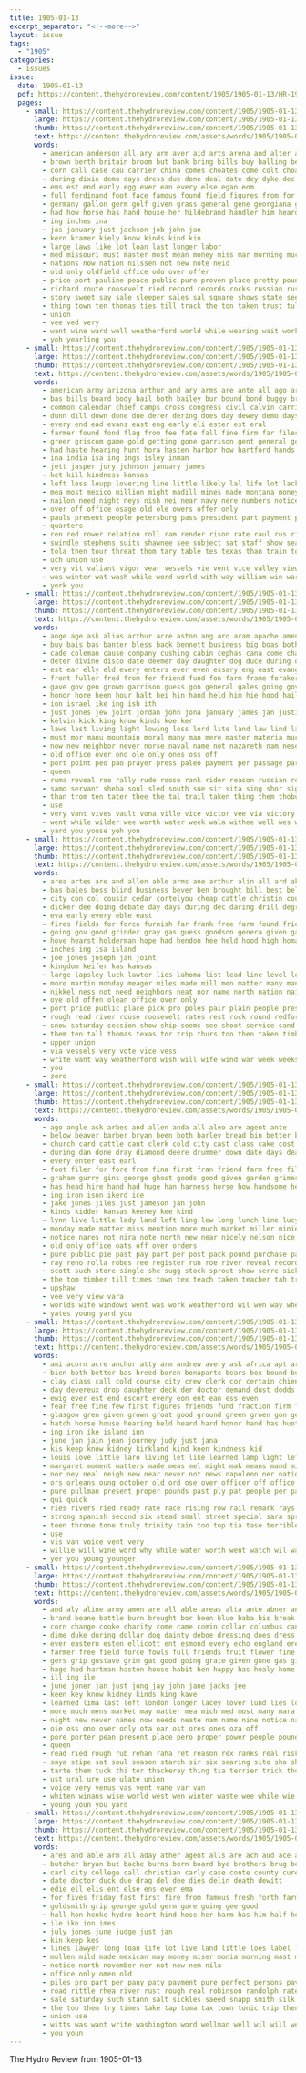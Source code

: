 ```yaml
---
title: 1905-01-13
excerpt_separator: "<!--more-->"
layout: issue
tags:
  - "1905"
categories:
  - issues
issue:
  date: 1905-01-13
  pdf: https://content.thehydroreview.com/content/1905/1905-01-13/HR-1905-01-13.pdf
  pages:
    - small: https://content.thehydroreview.com/content/1905/1905-01-13/small/HR-1905-01-13-01.jpg
      large: https://content.thehydroreview.com/content/1905/1905-01-13/large/HR-1905-01-13-01.jpg
      thumb: https://content.thehydroreview.com/content/1905/1905-01-13/thumbnails/HR-1905-01-13-01.jpg
      text: https://content.thehydroreview.com/assets/words/1905/1905-01-13/HR-1905-01-13-01.txt
      words:
        - american anderson all ary arm aver aid arts arena and alter are arthur aris
        - brown berth britain broom but bank bring bills buy balling bee bus bon bishop break beats box been best beer baby
        - corn call case cau carrier china comes choates come colt choate city caddo chief cant cen cradle cor court credit cure count cattle countess chance congress con chadwick county courage
        - during dixie demo days dress due done deal date dey dyke dec
        - ems est end early egg ever ean every else egan eom
        - full ferdinand foot face famous found field figures from for france free friday feathers fleet force floor farmer
        - germany gallon germ golf given grass general gene georgiana ger
        - had how horse has hand house her hildebrand handler him heard held high head hurley hydro hall home hands
        - ing inches ina
        - jas january just jackson job john jan
        - kern kramer kiely know kinds kind kin
        - large laws like lot loan last longer labor
        - med missouri must master most mean money miss mar morning much mail marshall moody mans made milk marcus man miles main more mention many mule moral matter moths
        - nations now nation nilssen not new note neid
        - old only oldfield office odo over offer
        - price port pauline peace public pure proven place pretty pounds persons push per points partee post pers pos proper part
        - richard route roosevelt ried record records rocks russian rus
        - story sweet say sale sleeper sales sal square shows state see start states said shall sing son strength sports sia she short stamps slaughter street send south soo safe ship stock show sweden sell sport sutton speaker sou saw
        - thing town ten thomas ties till track the ton taken trust tule them teri tolliver tobe thi take than tor too
        - union
        - vee ved very
        - want wine ward well weatherford world while wearing wait work wise was wiley wagon wood worst with walks worth will walk willie washington
        - yoh yearling you
    - small: https://content.thehydroreview.com/content/1905/1905-01-13/small/HR-1905-01-13-02.jpg
      large: https://content.thehydroreview.com/content/1905/1905-01-13/large/HR-1905-01-13-02.jpg
      thumb: https://content.thehydroreview.com/content/1905/1905-01-13/thumbnails/HR-1905-01-13-02.jpg
      text: https://content.thehydroreview.com/assets/words/1905/1905-01-13/HR-1905-01-13-02.txt
      words:
        - american army arizona arthur and ary arms are ante all ago arkansas anti acres amed ask aby ace
        - bas bills board body bail both bailey bur bound bond buggy brings been bers bead bis business big boat best books bureau black back bill beveridge burn boynton bate boards but balance bunch barr blish
        - common calendar chief camps cross congress civil calvin carrie citizen count call corr clause council cake can cases che city church charles cotton cleveland case course confer con commander court captain cate constant cornish car cline company county cravens cot college corns cause came come
        - dunn dill down done due derer dering does day dewey demo days during deal doing desire
        - every end ead evans east eng early eli ester est eral
        - farmer found fond flag from fee fate fall fine firm far files forts fargo free for fees falls ferret few fire fording foraker full foo fight fund furnish former fordyce fon figures first fort
        - greer griscom game gold getting gone garrison gent general govern gen gallant georgia gage gave governor gar given gal grant gov good grand
        - had haste hearing hunt hora hasten harbor how hartford hands hax house home hai hacker heatley holiday held hydro high hundred hin him holding henry has hey heard hidden
        - ina india isa ing ings isley inman
        - jett jasper jury johnson january james
        - ket kill kindness kansas
        - left less leupp lovering line little likely lal life lot lack long light loss lard lay lands lant laws loc labor legal lion lage law lead latter land larks lawton last
        - mea most mexico million might madill mines made montana money mat mayor mary mur march meal may massa must mangum man mens many martin more matter mcmurry matters market musi mer members martins mis mire main minister musko method men marines
        - nailon need night neys nish nei near navy nere numbers notice news nave nee nation now nugent nors nelson noon ney necessary nations new negro not
        - over off office osage old ole owers offer only
        - pauls present people petersburg pass president part payment pal pos prior phelps ports place panic promise page port policy peace parris phoenix pure per persons police past patches proce pelle pro pay public
        - quarters
        - ren red rower relation roll ram render rison rate raul rus rial rest records ress rent rise road ray reno reason robinson russi rule russian rious risley ravia richard rocky regular river race read
        - swindle stephens suits shawnee see subject sat staff show search saw shall strain swords senator sible special sup seven set say sever sale second servant small sin schools season stoessel ser sion smile story stich sey suit sick stands state sur session seck son staple straits sis states seat sea south school simms sons sia short send service shows street sides ship speed sunday sip soon secret sweet such said sen
        - tola then tour threat thom tary table tes texas than train top tie the tax tine take takes threats times timony team tena trimble tender taken tha them tice trust ton toma thoburn taylor track tank tennessee
        - uch union use
        - very vit valiant vigor vear vessels vie vent vice valley view
        - was winter wat wash while word world with way william win war wilbur wal waters wan went wax worn work wagoner window want wish wadsworth walk will ware western warden washington weil wells why week
        - york you
    - small: https://content.thehydroreview.com/content/1905/1905-01-13/small/HR-1905-01-13-03.jpg
      large: https://content.thehydroreview.com/content/1905/1905-01-13/large/HR-1905-01-13-03.jpg
      thumb: https://content.thehydroreview.com/content/1905/1905-01-13/thumbnails/HR-1905-01-13-03.jpg
      text: https://content.thehydroreview.com/assets/words/1905/1905-01-13/HR-1905-01-13-03.txt
      words:
        - ange age ask alias arthur acre aston ang aro aram apache amend ach arizona army alfalfa all are arbor and amen asher art arkansas andrew ane
        - buy bais bas banter bless back bennett business big boas both bank biter block boon bis board blow bill been bal best bier bird blew bales bonds begin beak belong book better bolus but begun broek bring bailey blown beh
        - cade coleman cause company cushing cabin cephas cana come character conter clea can christian caner chief car confer cure counter cotton curls cee cap came comfort con corn care comes cota caddo current columbus cunning cummins case cox christia cant christ
        - deter divine disco date deemer day daughter dog duce during dan dette dence doctor done dam days deeds doing draft dry double deed dock darrow
        - est ear elly eld every enters ever even essary eng east evangelist epes
        - front fuller fred from fer friend fund fon farm frame foraker force file farmer forth for former found first fale fil free fok frank far fire full figures fore few fail friends forts feller
        - gave gov gen grown garrison guess gon general gales going governor goes gam george gar given geach gate good glory gee gram
        - honor hore heen hour halt hei hin hand held him hie hood hail hae hilo had how hope henry hell heard hind hen hunting hundred home haye huge her hey heart heaven house hold hearing husky hine husbands has
        - ion israel ike ing ish ith
        - just jones jew joint jordan john jona january james jan justice jumps jacob joseph jesus
        - kelvin kick king know kinds koe ker
        - laws last living light lowing loss lord lite land law lind lands life lamb lately lish later lyons like lawton live large learn little leisure list legal look
        - must mor manu mountain moral many man mere master materia much miles mines men mister mexico matt march mole mar more market mage made min mey mecca matters marie mai moses mule mis mon majors mow mil most money mcloud modest means messiah mcalester
        - now new neighbor never norse naval name not nazareth nam nese need nine night navy nathanael news nor neigh
        - old office over ono ole only ones oss off
        - port point peo pao prayer press paleo payment per passage parrot person pale part pritchard president people poy present petersburg pee pay pro pore place peace por philip pile proper pone police pet patent prophet petro promise peck pitt
        - queen
        - ruma reveal roe rally rude roose rank rider reason russian rest rough ready rim rock rea rus rather reading red
        - samo servant sheba soul sled south sue sir sita sing shor signs six side saw swell sank soe sat senator smell stone seem stall sabbath sunday stevens service still stream street stockman said samuel stand speech stead smoke small states serena syriac shall state store see sessions southern sly sou savior sick strength somes seed surprise shade sale sheriff stage son supply shakespeare seema such safe smaller simon size sage sea sunken shawnee sha sell send step soon secret say
        - than trom ten tater thee the tal trail taken thing them thoburn truly torch take tae talon tol tee thy test thore trace texas teacher too town troth then teta tha toward tom talk ture till teem towns tye tory toms thow thousand thou
        - use
        - very vant vives vault vona ville vice victor vee via victory
        - went while wilder wee worth water week wala withee well wes why way wile wich west ware world was will want wooten work wilbur with watch washington write
        - yard you youse yeh yon
    - small: https://content.thehydroreview.com/content/1905/1905-01-13/small/HR-1905-01-13-04.jpg
      large: https://content.thehydroreview.com/content/1905/1905-01-13/large/HR-1905-01-13-04.jpg
      thumb: https://content.thehydroreview.com/content/1905/1905-01-13/thumbnails/HR-1905-01-13-04.jpg
      text: https://content.thehydroreview.com/assets/words/1905/1905-01-13/HR-1905-01-13-04.txt
      words:
        - area artes are and allen able arms ane arthur alin all ard aker als
        - bas bales boss blind business bever ben brought bill best bells bible but been body bank black beer buckles bailey burcham beig
        - city con col cousin cedar cortelyou cheap cattle christin course cunningham cockrell county corn can cotton church cant colorado coon class cold canes cry carrie cost cashier come cary carnegie
        - dicker dee doing debate day days during dec daring drill degree death demo does dom dakota dollar
        - eva early every eble east
        - fires fields for force furnish far frank free farm found friend first fought ford fight few fear figures from fuller friday fine fall
        - going gov good grinder gray gas guess goodson genera given garden
        - hove hearst holderman hope had hendon hee held hood high homa hin hush has house hennessy her henke holiday hot hamil hinton hed hydro hoelscher hopewell hor herald holding
        - inches ing isa island
        - joe jones joseph jan joint
        - kingdom keifer kas kansas
        - large lapsley luck lawter lies lahoma list lead line level loss longfellow loose life last leader
        - more martin monday meager miles made mill men matter many man march morning miller mile meal mail mates match most missouri
        - nikkel ness not need neighbors neat nor name north nation nail nee near now nea night new
        - oye old offen olean office over only
        - port price public place pick pro poles pair plain people president plank per part pleasant pook
        - rough read river rouse roosevelt rates rest rock round redford run ransome
        - snow saturday session show ship seems see shoot service sand subject schoo side seamen storm senator stone sam say stock smith still sick shown strain smoot sunday such sink snape sermon sleigh stands soren shafer stones supply speech sweeny school state
        - them ten tall thomas texas tor trip thurs too then taken timberlake treas take the ton
        - upper union
        - via vessels very vote vice vess
        - write want way weatherford wish will wife wind war week weeks was weekly work wait with weather while wander
        - you
        - zero
    - small: https://content.thehydroreview.com/content/1905/1905-01-13/small/HR-1905-01-13-05.jpg
      large: https://content.thehydroreview.com/content/1905/1905-01-13/large/HR-1905-01-13-05.jpg
      thumb: https://content.thehydroreview.com/content/1905/1905-01-13/thumbnails/HR-1905-01-13-05.jpg
      text: https://content.thehydroreview.com/assets/words/1905/1905-01-13/HR-1905-01-13-05.txt
      words:
        - ago angle ask arbes and allen anda all aleo are agent ante
        - below beaver barber bryan been both barley bread bin better bran best bee boynton bright back beat bay but beats bills business big bertz boy bring beach
        - church card cattle cant clerk cold city cast class cake cost county combs cabbage cat cash can carry company carrier cotton col credit cau came corn cater colt
        - during dan done dray diamond deere drummer down date days deal doing
        - every enter east earl
        - foot filer for fore from fina first fran friend farm free filling far fresh few fall farrington frank
        - graham gurry gins george ghost goods good given garden grimes gol gas
        - has head hire hand had huge han harness horse how handsome heard harnes hoar hor henke hibbs hundred heart hard hold haas hardware hie her hydro hae home harrow hands hainline hendershot
        - ing iron ison ikerd ice
        - jake jones jiles just jameson jan john
        - kinds kidder kansas keeney kee kind
        - lynn live little lady land left ling lew long lunch line lucy last lettera loud list like
        - monday made matter miss mention more much market miller minier masoner morning milling men maj mail man mathis may mission most mil milch marsh many miles mary mower milks must morton missouri
        - notice nares not nira note north new near nicely nelson nice news night ner now noon
        - old only office oats off over orders
        - pure public pie past pay part per post pack pound purchase pati
        - ray reno rolla robes ree register run roe river reveal records rival render reinmuth
        - scott such store single she sugg stock sprout show serre sick story school short sleep see sunday said sasaki seed sun sack sells six saturday sell shorts sleigh shor supper soon set shadow sou send second seen sickles slone south snow say sale sunny son sully simmons
        - the tom timber till times town tex teach taken teacher tah try toms tin take trom thi then table them than
        - upshaw
        - vee very view vara
        - worlds wife windows went was work weatherford wil wen way wheat wees west woodward winter wheel want week woods williams weather warm watch well wit with will wine
        - yates young yard you
    - small: https://content.thehydroreview.com/content/1905/1905-01-13/small/HR-1905-01-13-06.jpg
      large: https://content.thehydroreview.com/content/1905/1905-01-13/large/HR-1905-01-13-06.jpg
      thumb: https://content.thehydroreview.com/content/1905/1905-01-13/thumbnails/HR-1905-01-13-06.jpg
      text: https://content.thehydroreview.com/assets/words/1905/1905-01-13/HR-1905-01-13-06.txt
      words:
        - ami acorn acre anchor atty arm andrew avery ask africa apt arms and army ago autumn age american all agent are aston allo
        - bien both better bas breed boren bonaparte bears box bound business bottle blow boy binder brin bors bal band brands black bows body breeze buy bring bride bis back bonne banker brought but bro been bon burns
        - clay class call cold course city crew clerk cor certain chien carnegie cant cine chaperon can condor coffee cure cal chair cap convey castoria check chance copper cabin crawford come captain came close cheek cough canes congress con chem change companion cry cripple
        - day devereux drop daughter deck der doctor demand dust dodds does dike dieu down don door done
        - ewig ever est end escort every eon ent ean ess even
        - fear free fine few first figures friends fund fraction firm far fife fall felix from fiscal fair fort fon friend forte fingers france full fitte face felt fed flood falling for former fortune found fer
        - glasgow gren given grown groat good ground green groen gon germany glance groom goll grip gave gone grave going gen general
        - hatch horse house hearing held heard hard honor hand has huot half hack her how harbor hasty him hearty hunts housekeeper had hes home holding henry hands
        - ing iron ike island inn
        - june jan jain jean journey judy just jana
        - kis keep know kidney kirkland kind keen kindness kid
        - louis love little laro living let like learned lamp light left lafitte lightning less lay later limb len lydia lite life large last latter late look letter long laros lande
        - margaret moment matters made meas mel might mak means mand mission mans most more many mean mon man moth margot merit matter men money million much mary miss meal may mellow mau
        - nor ney neal neigh new near never not news napoleon ner nation now night necessary name
        - ors orleans oung october old ord ose over officer off office only ove
        - pure pullman present proper pounds past ply pat people per pattison peace pretty purchase parcels pray piles pay parcel peer pierre price pring place port peek pain pell point pati papa pleasure powder priest pair power paris pound proven perfect pere pack
        - qui quick
        - ries rivers ried ready rate race rising row rail remark rays ree record reach reveal rout rose robert reading rash rather risk royal rest
        - strong spanish second six stead small street special sara springs shoulder send sunny seen straight say step saw service shown stern stiff sweat ship single start short stroke sil surprise starch south sat sell son sad seno soul september shall stock search stamp said still supper stand she summer simmons states self such sua see subject save sens speaker song soon
        - teen throne tone truly trinity tain too top tia tase terrible tow teed toulon tones turn ted town take tall thousand taken tramp taste than thing tine title the them then toward tho table tha thams tal try
        - use
        - vis van voice vent very
        - willie will wine word why while water worth went watch wil wand window with winter wheat words world well woods wife wee weeks was wilson white wish wild week way wynne
        - yer you young younger
    - small: https://content.thehydroreview.com/content/1905/1905-01-13/small/HR-1905-01-13-07.jpg
      large: https://content.thehydroreview.com/content/1905/1905-01-13/large/HR-1905-01-13-07.jpg
      thumb: https://content.thehydroreview.com/content/1905/1905-01-13/thumbnails/HR-1905-01-13-07.jpg
      text: https://content.thehydroreview.com/assets/words/1905/1905-01-13/HR-1905-01-13-07.txt
      words:
        - and aly aline army amen are all able areas alta ante abner ange ago aas aim american acer alm arthurs aid atter age akin ane amer acre ates
        - brand beane battle burn brought bor been blue baba bis break blight buys begin ball boast but bath beans best better bees bark bears began belon bral bei biter baby buy back beare bottles book bur body britain bare buffalo bom bee
        - corn change cooke charity come came comin collar columbus cant chain comes chum cough case cala certain company curry conti cana con clear close church carl cura cay cart coo care coffee can cence cost crea corner cases course cage cry cal connie cause cora carry cap creek col captain carlos
        - dime duke during dollar dog dainty deboe dressing does dress dad dee dare done day doing dross doctor dat deal dear down die das due dry dearie denver drone
        - ever eastern esten ellicott ent esmond every echo england eres eral ean ead ens early eld est
        - farmer free field force fowls full friends fruit flower fine from favor forty farms fox fire fras farm frenchman first famous fan for friend french fee france figures found failing fairy
        - gers grip gustave grim gat good going grate given gone gas gia gon grass grow gave gen grain gene gressman
        - hage had hartman hasten house habit hen happy has healy home him harb hart hair hope han hie harvest hag hoe how her hua hour harbin hans hard hood hay harm horse heaven high head
        - ill ing ile
        - june joner jan just jong jay john jane jacks jee
        - keen key know kidney kinds king kave
        - learned lima last left london longer lacey lover lund lies low like lead lox luck little lands lean look large lawn lario late losing loss letter lady lows
        - more much mens market may matter mea mich med most many mara minister mun made minty mine man mineral money mow mand munck men meola mile
        - night new never names now needs neate nam name nine notice nara negro near need not nao
        - oie oss ono over only ota oar ost ores ones oza off
        - pore porter pean present place pero proper power people pound pote pain persia pay persons pitch pet proft pea pretty person profit pure pork per peoples prudent price president pias plenty patent
        - queen
        - read ried rough rub rehan raha ret reason rex ranks real risk rot rife ree rest ren rains road rea rica ready red
        - saya stipe sat soul season starch sir six searing sito sho sheaf side she states sale standing sou said swarm son spells seales shen summers sae stairs sheaves sis seen seven story start say small street soap severo send sage state struck seu seid seed stranger stay sim sweet shy shall suits seller sal senator shoot such spas see sie subject sells size summer
        - tarte them tuck thi tor thackeray thing tia terrier trick tho tal tramp town ten thunder tree then tone tun tart tse tie times tite tow tam tittle thie take the tino than tain tan tears topping thon trom thar try toe tegen ties too tay tha
        - ust ural ure use ulate union
        - voice very venus vas vent vane var van
        - whiten winans wise world west wen winter waste wee while wie words working wig well wear worlds way went wheat work wes watch woods warm weekly white with write will wait ways wil water war woode week why wind was
        - young youn you yard
    - small: https://content.thehydroreview.com/content/1905/1905-01-13/small/HR-1905-01-13-08.jpg
      large: https://content.thehydroreview.com/content/1905/1905-01-13/large/HR-1905-01-13-08.jpg
      thumb: https://content.thehydroreview.com/content/1905/1905-01-13/thumbnails/HR-1905-01-13-08.jpg
      text: https://content.thehydroreview.com/assets/words/1905/1905-01-13/HR-1905-01-13-08.txt
      words:
        - ares and able arm all aday ather agent alls are ach aud ace ale akes
        - butcher bryan but bache burns born board bye brothers brug better beard bear boyle bade best bank berry
        - carl city college call christian carly case conte county cure cant christiana clerk car cattle cough comes corn cools clifford cary custer coe company
        - date doctor duck due drag del dee dies delin death dewitt
        - edie ell elis ent else ens ever ema
        - for fives friday fast first fire from famous fresh forth farm flowers forget few
        - goldsmith grip george gold germ gore going gee good
        - hall hon henke hydro heart hind hose her harm has him half held
        - ile ike ion imes
        - july jones june judge just jan
        - kin keep kes
        - lines lawyer long loan life lot live land little loes label last
        - mullen mild made mexican may money miser monia morning mast mans march market means men much monday
        - notice north november ner not now nem nila
        - office only omen old
        - piles pro part per pany paty payment pure perfect persons pay price pat prom paper
        - road rittle rhea river rust rough real robinson randolph rate robbers
        - sale saturday such stann salt sickles saeed snapp smith silk standard spell sell speedy seiz sans suits snow self sides smell second sons
        - the too them try times take tap toma tax town tonic trip then
        - union use
        - witts was want write washington word wellman well wil will wearing walk with work week west
        - you youn
---
```


The Hydro Review from 1905-01-13

<!--more-->

